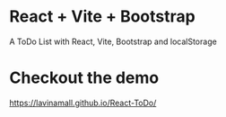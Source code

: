 # React + Vite + Bootstrap

A ToDo List with React, Vite, Bootstrap and localStorage

# Checkout the demo 
https://lavinamall.github.io/React-ToDo/
